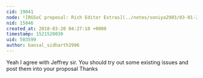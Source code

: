 ```yaml
---
cid: 19041
node: ![RGSoC proposal: Rich Editor Extras](../notes/soniya2903/03-01-2018/rgsoc-proposal-rich-editor-extras)
nid: 15846
created_at: 2018-03-20 04:27:10 +0000
timestamp: 1521520030
uid: 503599
author: bansal_sidharth2996
---
```


Yeah I agree with Jeffrey sir. You should try out some existing issues and post them into your proposal
Thanks